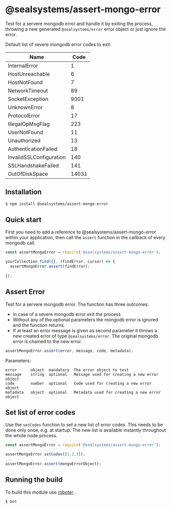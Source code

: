 # @sealsystems/assert-mongo-error


Test for a servere mongodb error and handle it by exiting the process, throwing a new generated `@sealsystems/error` error object or just ignore the error.

Default list of severe mongodb error codes to exit:

| Name | Code |
|---|---|
| InternalError |1|
| HostUnreachable |6|
| HostNotFound |7|
| NetworkTimeout | 89 |
| SocketException | 9001 |
| UnknownError |8|
| ProtocolError | 17 |
| IllegalOpMsgFlag | 223 |
| UserNotFound |11|
| Unauthorized |13|
| AuthenticationFailed | 18 |
| InvalidSSLConfiguration | 140 |
| SSLHandshakeFailed | 141 |
| OutOfDiskSpace | 14031 |

## Installation

```bash
$ npm install @sealsystems/assert-mongo-error
```

## Quick start

First you need to add a reference to @sealsystems/assert-mongo-error within your application, then call the `assert` function in the callback of every mongodb call.

```javascript
const assertMongoError = require('@sealsystems/assert-mongo-error');

yourCollection.find({}, (findError, cursor) => {
  assertMongoError.assert(findError);
  ...
});
```

## Assert Error

Test for a servere mongodb error. The function has three outcomes:

- In case of a severe mongodb error exit the process
- Without any of the optional parameters the mongodb error is ignored and the function returns.
- If at least an error message is given as second parameter it throws a new created error of type `@sealsystems/error`. The original mongodb error is chained to the new error.

```javascript
assertMongoError.assert(error, message, code, metadata);
```

Parameters:
```
error      object  mandatory  The error object to test
message    string  optional   Message used for creating a new error object
code       number  optional   Code used for creating a new error object
metadata   object  optional   Metadata used for creating a new error object
```

## Set list of error codes

Use the `setCodes` function to set a new list of error codes. This needs to be done only once, e.g. at startup. The new list is available instantly throughout the whole node process.

```javascript
const assertMongoError = require('@sealsystems/assert-mongo-error');

assertMongoError.setCodes([1,2,3]);
...
assertMongoError.assert(mongoErrorObject);
```

## Running the build

To build this module use [roboter](https://www.npmjs.com/package/roboter).

```bash
$ bot
```

